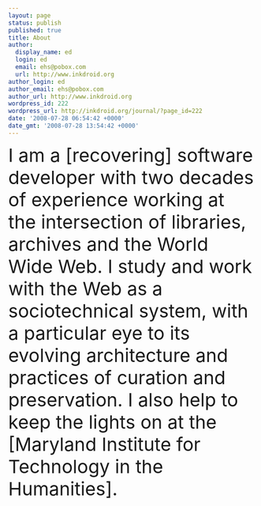 ```yaml
---
layout: page
status: publish
published: true
title: About
author:
  display_name: ed
  login: ed
  email: ehs@pobox.com
  url: http://www.inkdroid.org
author_login: ed
author_email: ehs@pobox.com
author_url: http://www.inkdroid.org
wordpress_id: 222
wordpress_url: http://inkdroid.org/journal/?page_id=222
date: '2008-07-28 06:54:42 +0000'
date_gmt: '2008-07-28 13:54:42 +0000'
---
```


<div style="font-size: 28pt;">
I am a [recovering] software developer with two decades of experience working at
the intersection of libraries, archives and the World Wide Web. I study and work
with the Web as a sociotechnical system, with a particular eye to its evolving
architecture and practices of curation and preservation. I also help to keep the
lights on at the [Maryland Institute for Technology in the Humanities].
</div>

[recovering]: https://github.com/edsu
[Maryland Institute for Technology in the Humanities]: http://mith.umd.edu
